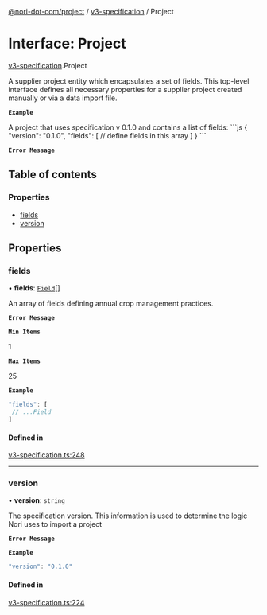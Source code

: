 [@nori-dot-com/project](../README.md) / [v3-specification](../modules/v3_specification.md) / Project

# Interface: Project

[v3-specification](../modules/v3_specification.md).Project

A supplier project entity which encapsulates a set of fields. This top-level interface defines all necessary properties for a supplier project created manually or via a data import file.

**`Example`**

<caption>A project that uses specification v 0.1.0 and contains a list of fields:</caption>
```js
{
 "version": "0.1.0",
 "fields": [
   // define fields in this array
 ]
}
```

**`Error Message`**

## Table of contents

### Properties

- [fields](v3_specification.Project.md#fields)
- [version](v3_specification.Project.md#version)

## Properties

### fields

• **fields**: [`Field`](v3_specification.Field.md)[]

An array of fields defining annual crop management practices.

**`Error Message`**

**`Min Items`**

1

**`Max Items`**

25

**`Example`**

```js
"fields": [
 // ...Field
]
```

#### Defined in

[v3-specification.ts:248](https://github.com/nori-dot-eco/nori-dot-com/blob/aa5eddd/packages/project/src/v3-specification.ts#L248)

___

### version

• **version**: `string`

The specification version. This information is used to determine the logic Nori uses to import a project

**`Error Message`**

**`Example`**

```js
"version": "0.1.0"
```

#### Defined in

[v3-specification.ts:224](https://github.com/nori-dot-eco/nori-dot-com/blob/aa5eddd/packages/project/src/v3-specification.ts#L224)
